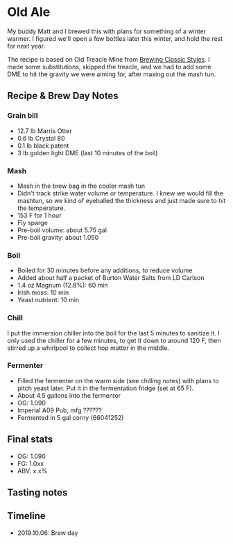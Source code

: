 # Old Ale
My buddy Matt and I brewed this with plans for something of a winter warmer. I figured we'll open a few bottles later this winter, and hold the rest for next year.

The recipe is based on Old Treacle Mine from [Brewing Classic Styles](http://www.amazon.com/Brewing-Classic-Styles-Winning-Recipes-ebook/dp/B002C1AJX8). I made some substitutions, skipped the treacle, and we had to add some DME to hit the gravity we were aiming for, after maxing out the mash tun.

## Recipe & Brew Day Notes
### Grain bill
- 12.7 lb Marris Otter
- 0.6 lb Crystal 80
- 0.1 lb black patent
- 3 lb golden light DME (last 10 minutes of the boil)

### Mash
- Mash in the brew bag in the cooler mash tun
- Didn't track strike water volume or temperature. I knew we would fill the mashtun, so we kind of eyeballed the thickness and just made sure to hit the temperature.
- 153 F for 1 hour
- Fly sparge
- Pre-boil volume: about 5.75 gal
- Pre-boil gravity: about 1.050

### Boil
- Boiled for 30 minutes before any additions, to reduce volume
- Added about half a packet of Burton Water Salts from LD Carlson
- 1.4 oz Magnum (12.8%): 60 min
- Irish moss: 10 min
- Yeast nutrient: 10 min

### Chill
I put the immersion chiller into the boil for the last 5 minutes to sanitize it. I only used the chiller for a few minutes, to get it down to around 120 F, then stirred up a whirlpool to collect hop matter in the middle.

### Fermenter
- Filled the fermenter on the warm side (see chilling notes) with plans to pitch yeast later. Put it in the fermentation fridge (set at 65 F).
- About 4.5 gallons into the fermenter
- OG: 1.090
- Imperial A09 Pub, mfg ??????
- Fermented in 5 gal corny (66041252)

## Final stats
- OG: 1.090
- FG: 1.0xx
- ABV: x.x%

## Tasting notes

## Timeline
- 2019.10.06: Brew day
